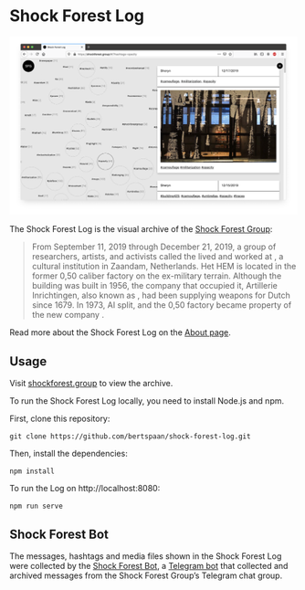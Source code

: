 # Shock Forest Log

[![Shock Forest Log](screenshot.png)](https://shockforest.group/)

The Shock Forest Log is the visual archive of the [Shock Forest Group](https://hethem.nl/en/Chapter-Two/Door-Nicolas-Jaar-Shock-Forest-Group):

> From September 11, 2019 through December 21, 2019, a group of researchers, artists, and
> activists called the <L t="shockforestgroup" /> lived and worked at <L t="hethem" />,
> a cultural institution in Zaandam, Netherlands. Het HEM is located in the former 0,50 caliber
> <L t="bullets" /> factory on the ex-military <L t="hembrug" /> terrain. Although
> the building was built in 1956, the company that occupied it, Artillerie Inrichtingen,
> also known as <L t="ai" />, had been supplying weapons
> for Dutch <L t="colonialism" /> since 1679. In 1973, AI split, and the 0,50 factory
> became property of the new company <L t="eurometaal" />.

Read more about the Shock Forest Log on the [About page](https://shockforest.group/#/about).

## Usage

Visit [shockforest.group](https://shockforest.group) to view the archive.

To run the Shock Forest Log locally, you need to install Node.js and npm.

First, clone this repository:

    git clone https://github.com/bertspaan/shock-forest-log.git

Then, install the dependencies:

    npm install

To run the Log on http://localhost:8080:

    npm run serve

## Shock Forest Bot

The messages, hashtags and media files shown in the Shock Forest Log were collected by the [Shock Forest Bot](https://github.com/bertspaan/shock-forest-bot), a [Telegram bot](https://core.telegram.org/bots) that collected and archived messages from the Shock Forest Group’s Telegram chat group.
